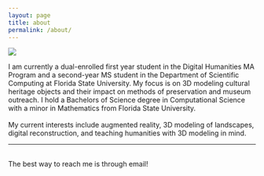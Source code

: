 ```yaml
---
layout: page
title: about
permalink: /about/
---
```


<img class="col one right" src="/img/prof_pic.jpg">

<br/>


I am currently a dual-enrolled first year student in the Digital Humanities MA Program and a second-year MS student in the Department of Scientific Computing at Florida State University. My focus is on 3D modeling cultural heritage objects and their impact on methods of preservation and museum outreach. I hold a Bachelors of Science degree in Computational Science with a minor in Mathematics from Florida State University.
<br/>
<br/>
My current interests include augmented reality, 3D modeling of landscapes, digital reconstruction, and teaching humanities with 3D modeling in mind. 
<br/>
<hr/>
<br/>
<span class="contacticon center">
	<a href="mailto:mlnagales.com"><i class="fa fa-envelope-square"></i></a>
	<a href="https://github.com/xsibe" target="_blank"><i class="fa fa-github-square"></i></a>
	<a href="www.linkedin.com/in/marcelina-nagales-83239a92" target="_blank"><i class="fa fa-linkedin-square"></i></a>
</span>

<div class="col three caption">
	The best way to reach me is through email!
</div>

